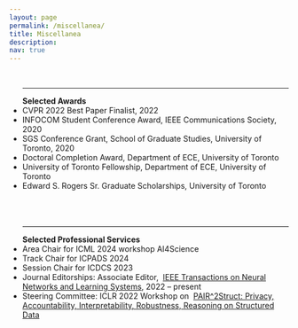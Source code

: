 ```yaml
---
layout: page
permalink: /miscellanea/
title: Miscellanea
description: 
nav: true
---
```

<br>
<ul class="square">
<p><hr>
<strong>Selected Awards</strong>
<li> CVPR 2022 Best Paper Finalist, 2022</li>
<li>INFOCOM Student Conference Award, IEEE Communications Society, 2020</li>
<li>SGS Conference Grant, School of Graduate Studies, University of Toronto, 2020</li>
<li>Doctoral Completion Award, Department of ECE, University of Toronto</li>
<li>University of Toronto Fellowship, Department of ECE, University of Toronto</li>
<li>Edward S. Rogers Sr. Graduate Scholarships, University of Toronto</li>

<br>
<!--
<li>Master of Philosophy Studentship, Hong Kong Polytechnic University, 2012 – 2015</li>
<li>Guan Zhigang Scholarship, Huazhong University of Science and Technology Hong Kong Alumni Association, 2014</li>
<li>Outstanding Graduates Award, Huazhong University of Science and Technology, 2012</li>
<li>National Encouragement Scholarship, Huazhong University of Science and Technology, 2010 - 2011.</li>
<br>
<li>Outstanding Student Scholarship, Huazhong University of Science and Technology, 2010 - 2011.</li>
<br>
<li>Merit Student Award, Huazhong University of Science and Technology, 2010.</li>
<br>
-->
<!-- 

<li><i>Self-Renewal Scholarship</i>, Huazhong University of Science and Technology, 2008 and 2009.</li>
 -->
<br><br>
<p><hr>
<strong>Selected Professional Services</strong>
<li> Area Chair for ICML 2024 workshop AI4Science
<li> Track Chair for ICPADS 2024
<li> Session Chair for ICDCS 2023
<li>Journal Editorships: Associate Editor,  <a href="https://cis.ieee.org/publications/t-neural-networks-and-learning-systems/ieee-transactions-on-neural-networks-and-learning-systems">IEEE Transactions on Neural Networks and Learning Systems</a>, 2022 – present 
<li>Steering Committee: ICLR 2022 Workshop on  <a href="https://pair2struct-workshop.github.io">PAIR^2Struct: Privacy, Accountability, Interpretability, Robustness, Reasoning on Structured Data</a>


